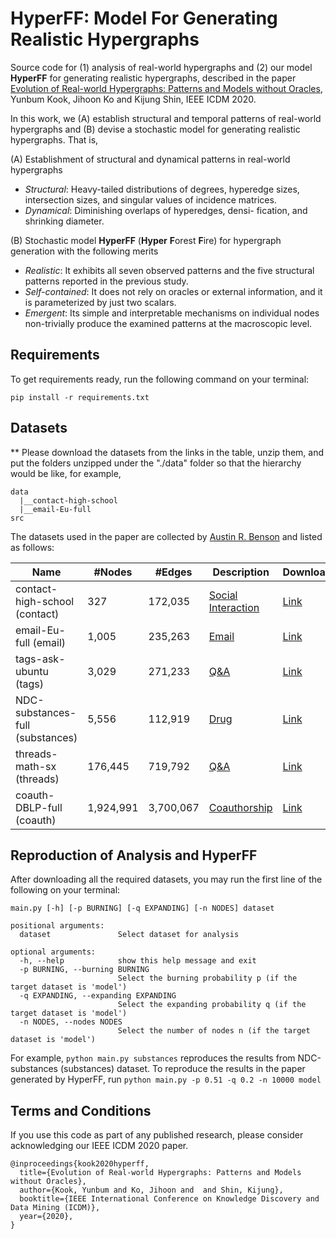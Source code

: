 # HyperFF: Model For Generating Realistic Hypergraphs
Source code for (1) analysis of real-world hypergraphs and (2) our model **HyperFF** for generating realistic hypergraphs, described in the paper [Evolution of Real-world Hypergraphs: Patterns and Models without Oracles](https://google.com), Yunbum Kook, Jihoon Ko and Kijung Shin, IEEE ICDM 2020.

In this work, we (A) establish structural and temporal patterns of real-world hypergraphs and (B) devise a stochastic model for generating realistic hypergraphs. That is,

(A) Establishment of structural and dynamical patterns in real-world hypergraphs
*  _Structural_: Heavy-tailed distributions of degrees, hyperedge sizes, intersection sizes, and singular values of incidence matrices.
* _Dynamical_: Diminishing overlaps of hyperedges, densi- fication, and shrinking diameter.

(B) Stochastic model **HyperFF** (**Hyper** **F**orest **F**ire) for hypergraph generation with the following merits
* _Realistic_: It exhibits all seven observed patterns and the five structural patterns reported in the previous study.
* _Self-contained_: It does not rely on oracles or external information, and it is parameterized by just two scalars.
* _Emergent_: Its simple and interpretable mechanisms on individual nodes non-trivially produce the examined patterns at the macroscopic level.


## Requirements

To get requirements ready, run the following command on your terminal:
```setup
pip install -r requirements.txt
```

## Datasets
** Please download the datasets from the links in the table, unzip them, and put the folders unzipped under the "./data" folder so that the hierarchy would be like, for example, 
```
data
  |__contact-high-school
  |__email-Eu-full
src
```

The datasets used in the paper are collected by [Austin R. Benson](https://www.cs.cornell.edu/~arb/data/) and listed as follows:


| Name                             | #Nodes    | #Edges    | Description                                                             | Download                                                                       |
|----------------------------------|-----------|-----------|-------------------------------------------------------------------------|--------------------------------------------------------------------------------|
| contact-high-school (contact)    | 327       | 172,035   | [Social Interaction](https://www.cs.cornell.edu/~arb/data/coauth-DBLP/) | [Link](https://drive.google.com/file/d/1tC0TdzV_IMTzhkIN_4P8y9M1a3lH-ScK/view) |
| email-Eu-full (email)            | 1,005     | 235,263   | [Email](https://www.cs.cornell.edu/~arb/data/email-Eu/)                 | [Link](https://drive.google.com/file/d/1oFnrRaLPlYCNgABInjjW8fUgui49eOZN/view) |
| tags-ask-ubuntu (tags)           | 3,029     | 271,233   | [Q&A](https://www.cs.cornell.edu/~arb/data/tags-ask-ubuntu/)            | [Link](https://drive.google.com/file/d/1tb1ZJlXEJnlRkXpTuBZlOqqsFknWCkUV/view) |
| NDC-substances-full (substances) | 5,556     | 112,919   | [Drug](https://www.cs.cornell.edu/~arb/data/NDC-substances/)            | [Link](https://drive.google.com/file/d/1dLJt3qzAOYieay03Sp9h8ZfVMiU-nMqC/view) |
| threads-math-sx (threads)        | 176,445   | 719,792   | [Q&A](https://www.cs.cornell.edu/~arb/data/threads-math-sx/)            | [Link](https://drive.google.com/file/d/1aoNCO5IfY14cIKyTir-qAZl78sgMixhA/view) |
| coauth-DBLP-full (coauth)        | 1,924,991 | 3,700,067 | [Coauthorship](https://www.cs.cornell.edu/~arb/data/coauth-DBLP/)       | [Link](https://drive.google.com/file/d/1tC0TdzV_IMTzhkIN_4P8y9M1a3lH-ScK/view) |

## Reproduction of Analysis and HyperFF

After downloading all the required datasets, you may run the first line of the following on your terminal:
```
main.py [-h] [-p BURNING] [-q EXPANDING] [-n NODES] dataset

positional arguments:
  dataset               Select dataset for analysis

optional arguments:
  -h, --help            show this help message and exit
  -p BURNING, --burning BURNING
                        Select the burning probability p (if the target dataset is 'model')
  -q EXPANDING, --expanding EXPANDING
                        Select the expanding probability q (if the target dataset is 'model')
  -n NODES, --nodes NODES
                        Select the number of nodes n (if the target dataset is 'model')
```

For example, ```python main.py substances``` reproduces the results from NDC-substances (substances) dataset.
To reproduce the results in the paper generated by HyperFF, run ```python main.py -p 0.51 -q 0.2 -n 10000 model```


## Terms and Conditions
If you use this code as part of any published research, please consider acknowledging our IEEE ICDM 2020 paper.

```
@inproceedings{kook2020hyperff,
  title={Evolution of Real-world Hypergraphs: Patterns and Models without Oracles},
  author={Kook, Yunbum and Ko, Jihoon and  and Shin, Kijung},
  booktitle={IEEE International Conference on Knowledge Discovery and Data Mining (ICDM)},
  year={2020},
}
```
